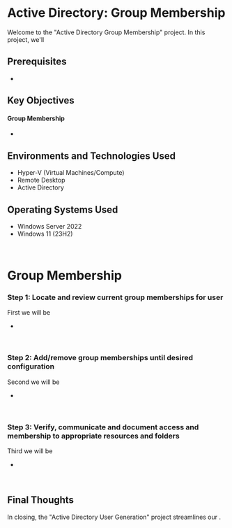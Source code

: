 <h1> Active Directory: Group Membership </h1>


<p>Welcome to the "Active Directory Group Membership" project. In this project, we'll  </p>

<h2>Prerequisites</h2>

- <a> </a>

<h2>Key Objectives</h2>

<h4>Group Membership</h4>

-  

<h2>Environments and Technologies Used</h2>

- Hyper-V (Virtual Machines/Compute)
- Remote Desktop
- Active Directory

<h2>Operating Systems Used </h2>

- Windows Server 2022
- Windows 11 (23H2)


<br>



<h1>Group Membership</h1>

<h3>Step 1: Locate and review current group memberships for user</h3>
<p>First we will be  </p>

- 

<br>


<h3>Step 2: Add/remove group memberships until desired configuration </h3>
<p>Second we will be  </p>

- 

<br>


<h3>Step 3: Verify, communicate and document access and membership to appropriate resources and folders </h3>
<p>Third we will be  </p>

- 

<br>



<h2> Final Thoughts </h2>

<p> In closing, the "Active Directory User Generation" project streamlines our  .</p>
